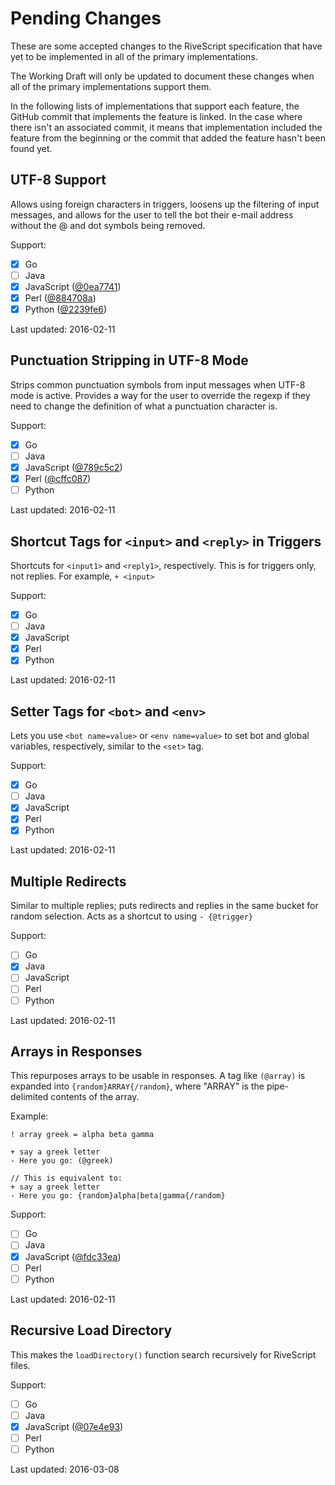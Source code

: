 # Pending Changes

These are some accepted changes to the RiveScript specification that have yet
to be implemented in all of the primary implementations.

The Working Draft will only be updated to document these changes when all of the
primary implementations support them.

In the following lists of implementations that support each feature, the GitHub
commit that implements the feature is linked. In the case where there isn't an
associated commit, it means that implementation included the feature from the
beginning or the commit that added the feature hasn't been found yet.

## UTF-8 Support

Allows using foreign characters in triggers, loosens up the filtering of input
messages, and allows for the user to tell the bot their e-mail address without
the @ and dot symbols being removed.

Support:

- [x] Go
- [ ] Java
- [x] JavaScript ([@0ea7741](https://github.com/aichaos/rivescript-js/commit/0ea77415419b941ce6cadc3ab3743810104c2fe3))
- [x] Perl ([@884708a](https://github.com/aichaos/rivescript-perl/commit/884708a4acf788a30274c62c3890d4587020a669))
- [x] Python ([@2239fe6](https://github.com/aichaos/rivescript-python/commit/2239fe6b1c333f77937cbb319e583b4238ce2cc9))

Last updated: 2016-02-11

## Punctuation Stripping in UTF-8 Mode

Strips common punctuation symbols from input messages when UTF-8 mode is active.
Provides a way for the user to override the regexp if they need to change the
definition of what a punctuation character is.

Support:

- [x] Go
- [ ] Java
- [x] JavaScript ([@789c5c2](https://github.com/aichaos/rivescript-js/commit/789c5c21acb7f957187b5f5966c6688659428087))
- [x] Perl ([@cffc087](https://github.com/aichaos/rivescript-perl/commit/cffc08763a08e6a5b85c0c06b19e1f76bd0c93ca))
- [ ] Python

Last updated: 2016-02-11

## Shortcut Tags for `<input>` and `<reply>` in Triggers

Shortcuts for `<input1>` and `<reply1>`, respectively. This is for triggers
only, not replies. For example, `+ <input>`

Support:

- [x] Go
- [ ] Java
- [x] JavaScript
- [x] Perl
- [x] Python

Last updated: 2016-02-11

## Setter Tags for `<bot>` and `<env>`

Lets you use `<bot name=value>` or `<env name=value>` to set bot and global
variables, respectively, similar to the `<set>` tag.

Support:

- [x] Go
- [ ] Java
- [x] JavaScript
- [x] Perl
- [x] Python

Last updated: 2016-02-11

## Multiple Redirects

Similar to multiple replies; puts redirects and replies in the same bucket for
random selection. Acts as a shortcut to using `- {@trigger}`

Support:

- [ ] Go
- [x] Java
- [ ] JavaScript
- [ ] Perl
- [ ] Python

Last updated: 2016-02-11

## Arrays in Responses

This repurposes arrays to be usable in responses. A tag like `(@array)` is
expanded into `{random}ARRAY{/random}`, where "ARRAY" is the pipe-delimited
contents of the array.

Example:

```
! array greek = alpha beta gamma

+ say a greek letter
- Here you go: (@greek)

// This is equivalent to:
+ say a greek letter
- Here you go: {random}alpha|beta|gamma{/random}
```

Support:

- [ ] Go
- [ ] Java
- [x] JavaScript ([@fdc33ea](https://github.com/aichaos/rivescript-js/commit/fdc33eaa1a607113efc16cacb73cabf5a9928f38))
- [ ] Perl
- [ ] Python

Last updated: 2016-02-11

## Recursive Load Directory

This makes the `loadDirectory()` function search recursively for RiveScript files.

Support:

- [ ] Go
- [ ] Java
- [x] JavaScript ([@07e4e93](https://github.com/aichaos/rivescript-js/commit/07e4e932b0a69111fd797ec2a81393fbf3448ae7))
- [ ] Perl
- [ ] Python

Last updated: 2016-03-08
